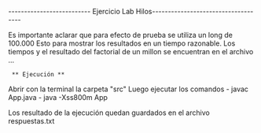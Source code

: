 -------------------------- Ejercicio Lab Hilos------------------------------------ 

 Es importante aclarar que para efecto de prueba se utiliza un long de 100.000
 Esto para mostrar los resultados en un tiempo razonable.
 Los tiempos y el resultado del factorial de un millon se encuentran en el archivo ...
 
     ** Ejecución **
 
 Abrir con la terminal la carpeta "src"
 Luego ejecutar los comandos
    - javac App.java
    - java -Xss800m App

 Los resultado de la ejecución quedan guardados en el archivo respuestas.txt